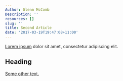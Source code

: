 ```yaml
---
Author: Glenn McComb
Description: ''
resources: []
slug: ''
title: Second Article
date: '2017-03-19T19:47:08+11:00'
---
```


[Lorem ipsum](http://www.lipsum.com/) dolor sit amet, consectetur adipiscing elit.

## Heading

[Some other text.](/)